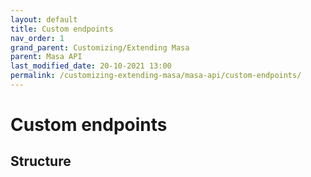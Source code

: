 ```yaml
---
layout: default
title: Custom endpoints
nav_order: 1
grand_parent: Customizing/Extending Masa
parent: Masa API
last_modified_date: 20-10-2021 13:00
permalink: /customizing-extending-masa/masa-api/custom-endpoints/
---
```


# Custom endpoints

## Structure
